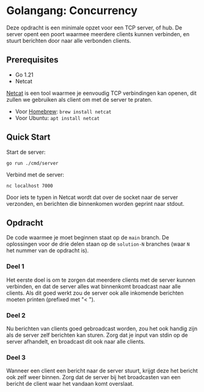 # Golangang: Concurrency

Deze opdracht is een minimale opzet voor een TCP server, of hub.
De server opent een poort waarmee meerdere clients kunnen verbinden,
en stuurt berichten door naar alle verbonden clients.

## Prerequisites

- Go 1.21
- Netcat

[Netcat](https://netcat.sourceforge.net) is een tool waarmee je eenvoudig TCP verbindingen kan openen,
dit zullen we gebruiken als client om met de server te praten.

- Voor [Homebrew](https://formulae.brew.sh/formula/netcat#default): `brew install netcat`
- Voor Ubuntu: `apt install netcat`

## Quick Start

Start de server:

```shell
go run ./cmd/server
```

Verbind met de server:

```shell
nc localhost 7000
```

Door iets te typen in Netcat wordt dat over de socket naar de server verzonden,
en berichten die binnenkomen worden geprint naar stdout.

## Opdracht

De code waarmee je moet beginnen staat op de `main` branch.
De oplossingen voor de drie delen staan op de `solution-N` branches (waar `N` het nummer van de opdracht is).

### Deel 1

Het eerste doel is om te zorgen dat meerdere clients met de server kunnen verbinden,
en dat de server alles wat binnenkomt broadcast naar alle clients.
Als dit goed werkt zou de server ook alle inkomende berichten moeten printen (prefixed met "< ").

### Deel 2

Nu berichten van clients goed gebroadcast worden, zou het ook handig zijn als de server zelf berichten kan sturen.
Zorg dat je input van stdin op de server afhandelt, en broadcast dit ook naar alle clients.

### Deel 3

Wanneer een client een bericht naar de server stuurt, krijgt deze het bericht ook zelf weer binnen.
Zorg dat de server bij het broadcasten van een bericht de client waar het vandaan komt overslaat.
